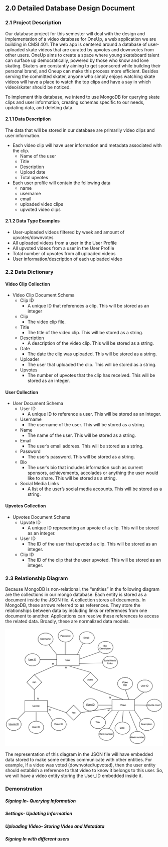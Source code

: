 ## 2.0 Detailed Database Design Document

### 2.1 Project Description

Our database project for this semester will deal with the design and implementation of a video database for OneUp, a web application we are building in CMSI 401. The web app is centered around a database of user-uploaded skate videos that are curated by upvotes and downvotes from other users. OneUp aims to create a space where young skateboard talent can surface up democratically, powered by those who know and love skating. Skaters are constantly aiming to get sponsored while building their personal brand, and Oneup can make this process more efficient. Besides serving the committed skater, anyone who simply enjoys watching skate videos will have a place to watch the top clips and have a say in which video/skater should be noticed.

To implement this database, we intend to use MongoDB for querying skate clips and user information, creating schemas specific to our needs, updating data, and deleting data.

#### 2.1.1 Data Description

The data that will be stored in our database are primarily video clips and user information. 

- Each video clip will have user information and metadata associated with the clip.
    - Name of the user
    - Title
    - Description
    - Upload date
    - Total upvotes
- Each user profile will contain the following data 
	- name 
	- username
	- email
	- uploaded video clips 
	- upvoted video clips 
  

#### 2.1.2 Data Type Examples 
  
- User-uploaded videos filtered by week and amount of upvotes/downvotes
- All uploaded videos from a user in the User Profile
- All upvoted videos from a user in the User Profile
- Total number of upvotes from all uploaded videos
- User information/description of each uploaded video



### 2.2 Data Dictionary

#### Video Clip Collection

- Video Clip Document Schema
    - Clip ID
        - A unique ID that references a clip. This will be stored as an integer
    - Clip
        - The video clip file.
    - Title
        - The title of the video clip. This will be stored as a string.
    - Description
        - A description of the video clip. This will be stored as a string.
    - Date
        - The date the clip was uploaded. This will be stored as a string.
    - Uploader 
        - The user that uploaded the clip. This will be stored as a string.
    - Upvotes 
        - The number of upvotes that the clip has received. This will be stored as an integer.
        
#### User Collection

- User Document Schema
    - User ID
        - A unique ID to reference a user. This will be stored as an integer.
    - Username
        - The username of the user. This will be stored as a string.
    - Name
        - The name of the user. This will be stored as a string.
    - Email
        - The user’s email address. This will be stored as a string.
    - Password
        - The user’s password. This will be stored as a string.
    - Bio
        - The user’s bio that includes information such as current sponsors, achievements, accolades or anything the user would like to share. This will be stored as a string.
    - Social Media Links
        - A list of the user’s social media accounts. This will be stored as a string.
        
#### Upvotes Collection

- Upvotes Document Schema
    - Upvote ID 
        - A unique ID representing an upvote of a clip. This will be stored as an integer.
    - User ID
        - The ID of the user that upvoted a clip. This will be stored as an integer.
    - Clip ID
        - The ID of the clip that the user upvoted. This will be stored as an integer.



### 2.3 Relationship Diagram

Because MongoDB is non-relational, the “entities” in the following diagram are the collections in our mongo database. Each entity is stored as a document inside the JSON file. A collection stores all documents. In MongoDB, these arrows referred to as references. They store the relationships between data by including links or references from one document to another. Applications can resolve these references to access the related data. Broadly, these are normalized data models. 


<p align="center">
	<img src="../images/DetailedERD.png">
	
</p>

The representation of this diagram in the JSON file will have embedded data stored to make some entities communicate with other entities. For example, If a video was voted (downvoted/upvoted), then the user entity should  establish a reference to that video to know it belongs to this user. So, we will have a video entity storing the User_ID embedded inside it. 


### Demonstration

##### Signing In- Querying Information

##### Settings- Updating Information

##### Uploading Video- Storing Video and Metadata

##### Signing In with different users
